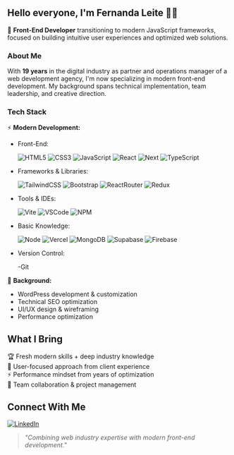 ## Hello everyone, I'm Fernanda Leite 👨‍💻

🌟 **Front-End Developer** transitioning to modern JavaScript frameworks, focused on building intuitive user experiences and optimized web solutions.

### About Me

With **19 years** in the digital industry as partner and operations manager of a web development agency, I'm now specializing in modern front-end development. My background spans technical implementation, team leadership, and creative direction.

### Tech Stack

⚡ **Modern Development:**
- Front-End:
  
  ![HTML5](https://img.shields.io/badge/HTML5-E34F26?style=for-the-badge&logo=html5&logoColor=white)
![CSS3](https://img.shields.io/badge/CSS3-1572B6?style=for-the-badge&logo=css3&logoColor=white)
![JavaScript](https://img.shields.io/badge/JavaScript-323330?style=for-the-badge&logo=javascript&logoColor=F7DF1E)
![React](https://img.shields.io/badge/React-20232A?style=for-the-badge&logo=react&logoColor=61DAFB)
![Next](https://img.shields.io/badge/next%20js-000000?style=for-the-badge&logo=nextdotjs&logoColor=white)
![TypeScript](https://img.shields.io/badge/TypeScript-007ACC?style=for-the-badge&logo=typescript&logoColor=white)


- Frameworks & Libraries:

  ![TailwindCSS](https://img.shields.io/badge/Tailwind_CSS-38B2AC?style=for-the-badge&logo=tailwind-css&logoColor=white)
![Bootstrap](https://img.shields.io/badge/Bootstrap-563D7C?style=for-the-badge&logo=bootstrap&logoColor=white)
![ReactRouter](https://img.shields.io/badge/React_Router-CA4245?style=for-the-badge&logo=react-router&logoColor=white)
![Redux](https://img.shields.io/badge/Redux-593D88?style=for-the-badge&logo=redux&logoColor=white)

- Tools & IDEs:

  ![Vite](https://img.shields.io/badge/Vite-B73BFE?style=for-the-badge&logo=vite&logoColor=FFD62E)
![VSCode](https://img.shields.io/badge/VSCode-0078D4?style=for-the-badge&logo=visual%20studio%20code&logoColor=white)
![NPM](https://img.shields.io/badge/npm-CB3837?style=for-the-badge&logo=npm&logoColor=white)

- Basic Knowledge:
  
  ![Node](https://img.shields.io/badge/Node%20js-339933?style=for-the-badge&logo=nodedotjs&logoColor=white)
![Vercel](https://img.shields.io/badge/Vercel-000000?style=for-the-badge&logo=vercel&logoColor=white)
![MongoDB](https://img.shields.io/badge/MongoDB-4EA94B?style=for-the-badge&logo=mongodb&logoColor=white)
![Supabase](https://img.shields.io/badge/Supabase-181818?style=for-the-badge&logo=supabase&logoColor=white)
![Firebase](https://img.shields.io/badge/firebase-ffca28?style=for-the-badge&logo=firebase&logoColor=black)

- Version Control:
  
  -Git


🎯 **Background:**
- WordPress development & customization
- Technical SEO optimization
- UI/UX design & wireframing
- Performance optimization

## What I Bring

🏆 Fresh modern skills + deep industry knowledge  
🎯 User-focused approach from client experience  
⚡ Performance mindset from years of optimization  
🤝 Team collaboration & project management  


## Connect With Me

[![LinkedIn](https://img.shields.io/badge/LinkedIn-Connect-blue?style=for-the-badge&logo=linkedin)]([your-linkedin-url](https://www.linkedin.com/in/fernandaleitedepaula/))

> *"Combining web industry expertise with modern front-end development."*


<!--
# Hi! I'm [Your Name] 👨‍💻

🌟 **Front-End Developer** passionate about modern JavaScript frameworks and creating exceptional user experiences.

### About Me

With **19 years** in the digital industry as partner and operations manager of a web development agency, I'm now specializing in modern front-end development. My background spans technical implementation, team leadership, and creative direction.

### Tech Stack

**Modern Development:**
- JavaScript (ES6+) & TypeScript
- React & Next.js
- HTML5, CSS3, TailwindCSS

**Background:**
- WordPress development
- Technical SEO
- UI/UX design
- Performance optimization

## What I Bring

🏆 Fresh modern skills + deep industry knowledge  
🎯 User-focused approach from client experience  
⚡ Performance mindset from years of optimization  
🤝 Team collaboration & project management  

## Connect With Me

[![LinkedIn](https://img.shields.io/badge/LinkedIn-Connect-blue?style=for-the-badge&logo=linkedin)](your-linkedin-url)
[![Email](https://img.shields.io/badge/Email-Contact-red?style=for-the-badge&logo=gmail)](mailto:your-email)

> *"Combining web industry expertise with modern front-end development."*

![image]({[BadgeURLHere]()})






**ferdsleite/ferdsleite** is a ✨ _special_ ✨ repository because its `README.md` (this file) appears on your GitHub profile.

Here are some ideas to get you started:

**- 🔭 I’m currently working on my portfolio to show everyone who may be interested what I learned and created last months. 
- 🌱 I’m currently learning TypeScript, and diving more deeper on React, specially on React Best Practices. 
- 👯 I’m looking to collaborate on ...
- 🤔 I’m looking for help with ...
- 💬 Ask me about ...
- 📫 How to reach me: ...
- 😄 Pronouns: ...
- ⚡ Fun fact: ...
-->
